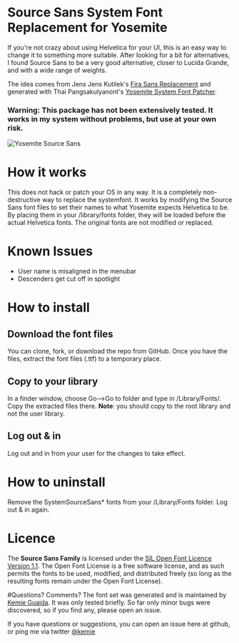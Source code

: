 
Source Sans System Font Replacement for Yosemite
==============================

If you're not crazy about using Helvetica for your UI, this is an easy way to change it to something more suitable. After looking for a bit for alternatives, I found Source Sans to be a very good alternative, closer to Lucida Grande, and with a wide range of weights. 

The idea comes from Jens Jens Kutilek's [Fira Sans Replacement](https://github.com/jenskutilek/FiraSystemFontReplacement) and generated with Thai Pangsakulyanont's [Yosemite System Font Patcher](https://github.com/dtinth/YosemiteSystemFontPatcher).

### Warning: This package has not been extensively tested. It works in my system without problems, but use at your own risk. 


![Yosemite Source Sans](http://note.io/1uzNWaE)

# How it works
This does not hack or patch your OS in any way. It is a completely non-destructive way to replace the systemfont. It works by modifying the Source Sans font files to set their names to what Yosemite expects Helvetica to be. By placing them in your /library/fonts folder, they will be loaded before the actual Helvetica fonts. The original fonts are not modified or replaced. 

# Known Issues
- User name is misaligned in the menubar
- Descenders get cut off in spotlight

# How to install

## Download the font files
You can clone, fork, or download the repo from GitHub.
Once you have the files, extract the font files (.ttf) to a temporary place.

## Copy to your library 
In a finder window, choose Go-->Go to folder and type in /Library/Fonts/. Copy the extracted files there. **Note**: you should copy to the root library and not the user library.

## Log out & in
Log out and in from your user for the changes to take effect.

# How to uninstall
Remove the SystemSourceSans* fonts from your /Library/Fonts folder. Log out & in again.

# Licence	  
The **Source Sans Family** is licensed under the [SIL Open Font Licence Version 1.1](http://scripts.sil.org/OFL). The Open Font License is a free software license, and as such permits the fonts to be used, modified, and distributed freely (so long as the resulting fonts remain under the Open Font License). 

#Questions? Comments?
The font set was generated and is maintained by [Kemie Guaida](http://www.monolinea.com/about). It was only tested briefly. So far only minor bugs were discovered, so if you find any, please open an issue. 

If you have questions or suggestions, you can open an issue here at github, or ping me via twitter [@kemie](http://twitter.com/kemie)


